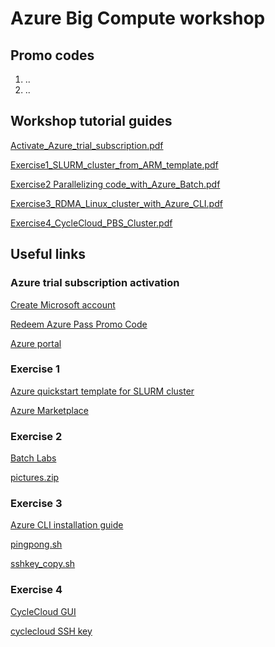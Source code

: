 # Azure Big Compute workshop

## Promo codes
1. ..
2. ..

## Workshop tutorial guides
[Activate_Azure_trial_subscription.pdf](https://github.com/tojozefi/imgwlab/blob/master/Activate_Azure_trial_subscription.pdf)

[Exercise1_SLURM_cluster_from_ARM_template.pdf](https://github.com/tojozefi/imgwlab/blob/master/Exercise1_SLURM_cluster_from_ARM_template.pdf)

[Exercise2 Parallelizing code_with_Azure_Batch.pdf](https://github.com/tojozefi/scfelab/blob/master/Exercise2_Image_processing_with_Azure_Batch.pdf)

[Exercise3_RDMA_Linux_cluster_with_Azure_CLI.pdf](https://github.com/tojozefi/scfelab/blob/master/Exercise3_RDMA_Linux_cluster_with_Azure_CLI.pdf)

[Exercise4_CycleCloud_PBS_Cluster.pdf](https://github.com/tojozefi/scfelab/blob/master/Exercise4_CycleCloud_PBS_Cluster.pdf)

## Useful links
### Azure trial subscription activation
[Create Microsoft account](http://account.microsoft.com)

[Redeem Azure Pass Promo Code](http://www.microsoftazurepass.com)

[Azure portal](https://portal.azure.com)

### Exercise 1
[Azure quickstart template for SLURM cluster](https://github.com/Azure/azure-quickstart-templates/tree/master/slurm)

[Azure Marketplace](https://azure.microsoft.com/en-us/marketplace/)

### Exercise 2
[Batch Labs](https://azure.github.io/BatchLabs/)

[pictures.zip](https://github.com/tojozefi/scfelab/blob/master/pictures.zip)

### Exercise 3
[Azure CLI installation guide](https://docs.microsoft.com/en-us/cli/azure/install-azure-cli-apt?view=azure-cli-latest)

[pingpong.sh](https://github.com/tojozefi/scfelab/blob/master/pingpong.sh)

[sshkey_copy.sh](https://github.com/tojozefi/scfelab/blob/master/sshkey_copy.sh)

### Exercise 4
[CycleCloud GUI](https://cycleservergkpeyd.westeurope.cloudapp.azure.com/)

[cyclecloud SSH key](https://cyclelabstore.blob.core.windows.net/cyclecloud/cyclecloud.sc_frontiers.pem)

